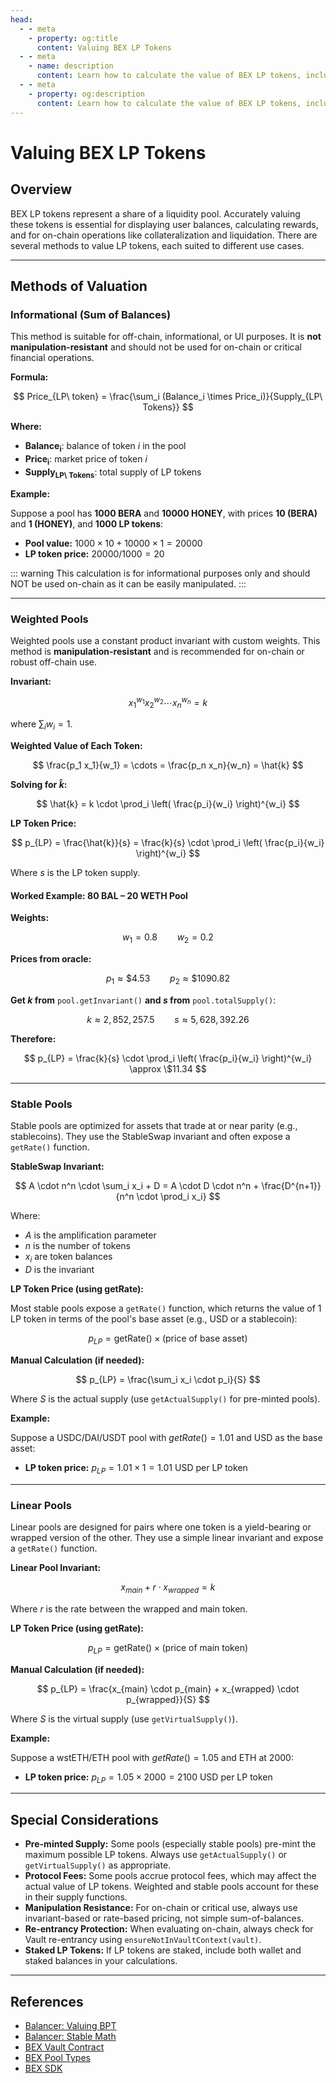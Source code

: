 ```yaml
---
head:
  - - meta
    - property: og:title
      content: Valuing BEX LP Tokens
  - - meta
    - name: description
      content: Learn how to calculate the value of BEX LP tokens, including both informational and on-chain methods.
  - - meta
    - property: og:description
      content: Learn how to calculate the value of BEX LP tokens, including both informational and on-chain methods.
---
```


# Valuing BEX LP Tokens

## Overview

BEX LP tokens represent a share of a liquidity pool. Accurately valuing these tokens is essential for displaying user balances, calculating rewards, and for on-chain operations like collateralization and liquidation. There are several methods to value LP tokens, each suited to different use cases.

---

## Methods of Valuation

### Informational (Sum of Balances)

This method is suitable for off-chain, informational, or UI purposes. It is **not manipulation-resistant** and should not be used for on-chain or critical financial operations.

**Formula:**

$$
Price_{LP\ token} = \frac{\sum_i (Balance_i \times Price_i)}{Supply_{LP\ Tokens}}
$$

**Where:**

- **Balance<sub>i</sub>**: balance of token $i$ in the pool
- **Price<sub>i</sub>**: market price of token $i$
- **Supply<sub>LP\ Tokens</sub>**: total supply of LP tokens

**Example:**

Suppose a pool has **1000 BERA** and **10000 HONEY**, with prices **10 (BERA)** and **1 (HONEY)**, and **1000 LP tokens**:

- **Pool value:** $1000 \times 10 + 10000 \times 1 = 20000$
- **LP token price:** $20000 / 1000 = 20$

::: warning
This calculation is for informational purposes only and should NOT be used on-chain as it can be easily manipulated.
:::

---

### Weighted Pools

Weighted pools use a constant product invariant with custom weights. This method is **manipulation-resistant** and is recommended for on-chain or robust off-chain use.

**Invariant:**

$$
x_1^{w_1} x_2^{w_2} \cdots x_n^{w_n} = k
$$

where $\sum_i w_i = 1$.

**Weighted Value of Each Token:**

$$
\frac{p_1 x_1}{w_1} = \cdots = \frac{p_n x_n}{w_n} = \hat{k}
$$

**Solving for $\hat{k}$:**

$$
\hat{k} = k \cdot \prod_i \left( \frac{p_i}{w_i} \right)^{w_i}
$$

**LP Token Price:**

$$
p_{LP} = \frac{\hat{k}}{s} = \frac{k}{s} \cdot \prod_i \left( \frac{p_i}{w_i} \right)^{w_i}
$$

Where $s$ is the LP token supply.

#### Worked Example: 80 BAL – 20 WETH Pool

**Weights:**

$$
w_1 = 0.8 \qquad w_2 = 0.2
$$

**Prices from oracle:**

$$
p_1 \approx \$4.53 \qquad p_2 \approx \$1090.82
$$

**Get $k$ from** `pool.getInvariant()` **and $s$ from** `pool.totalSupply()`:

$$
k \approx 2,852,257.5 \qquad s \approx 5,628,392.26
$$

**Therefore:**

$$
p_{LP} = \frac{k}{s} \cdot \prod_i \left( \frac{p_i}{w_i} \right)^{w_i} \approx \$11.34
$$

---

### Stable Pools

Stable pools are optimized for assets that trade at or near parity (e.g., stablecoins). They use the StableSwap invariant and often expose a `getRate()` function.

**StableSwap Invariant:**

$$
A \cdot n^n \cdot \sum_i x_i + D = A \cdot D \cdot n^n + \frac{D^{n+1}}{n^n \cdot \prod_i x_i}
$$

Where:

- $A$ is the amplification parameter
- $n$ is the number of tokens
- $x_i$ are token balances
- $D$ is the invariant

**LP Token Price (using getRate):**

Most stable pools expose a `getRate()` function, which returns the value of 1 LP token in terms of the pool's base asset (e.g., USD or a stablecoin):

$$
p_{LP} = \text{getRate()} \times \text{(price of base asset)}
$$

**Manual Calculation (if needed):**

$$
p_{LP} = \frac{\sum_i x_i \cdot p_i}{S}
$$

Where $S$ is the actual supply (use `getActualSupply()` for pre-minted pools).

**Example:**

Suppose a USDC/DAI/USDT pool with $getRate() = 1.01$ and USD as the base asset:

- **LP token price:** $p_{LP} = 1.01 \times 1 = 1.01$ USD per LP token

---

### Linear Pools

Linear pools are designed for pairs where one token is a yield-bearing or wrapped version of the other. They use a simple linear invariant and expose a `getRate()` function.

**Linear Pool Invariant:**

$$
x_{main} + r \cdot x_{wrapped} = k
$$

Where $r$ is the rate between the wrapped and main token.

**LP Token Price (using getRate):**

$$
p_{LP} = \text{getRate()} \times \text{(price of main token)}
$$

**Manual Calculation (if needed):**

$$
p_{LP} = \frac{x_{main} \cdot p_{main} + x_{wrapped} \cdot p_{wrapped}}{S}
$$

Where $S$ is the virtual supply (use `getVirtualSupply()`).

**Example:**

Suppose a wstETH/ETH pool with $getRate() = 1.05$ and ETH at $2000$:

- **LP token price:** $p_{LP} = 1.05 \times 2000 = 2100$ USD per LP token

---

## Special Considerations

- **Pre-minted Supply:** Some pools (especially stable pools) pre-mint the maximum possible LP tokens. Always use `getActualSupply()` or `getVirtualSupply()` as appropriate.
- **Protocol Fees:** Some pools accrue protocol fees, which may affect the actual value of LP tokens. Weighted and stable pools account for these in their supply functions.
- **Manipulation Resistance:** For on-chain or critical use, always use invariant-based or rate-based pricing, not simple sum-of-balances.
- **Re-entrancy Protection:** When evaluating on-chain, always check for Vault re-entrancy using `ensureNotInVaultContext(vault)`.
- **Staked LP Tokens:** If LP tokens are staked, include both wallet and staked balances in your calculations.

---

## References

- [Balancer: Valuing BPT](https://docs-v2.balancer.fi/concepts/advanced/valuing-bpt/valuing-bpt.html#overview)
- [Balancer: Stable Math](https://docs-v2.balancer.fi/concepts/math/stable-math.html)
- [BEX Vault Contract](/developers/contracts/vault)
- [BEX Pool Types](/learn/concepts/pools)
- [BEX SDK](/developers/sdk)

